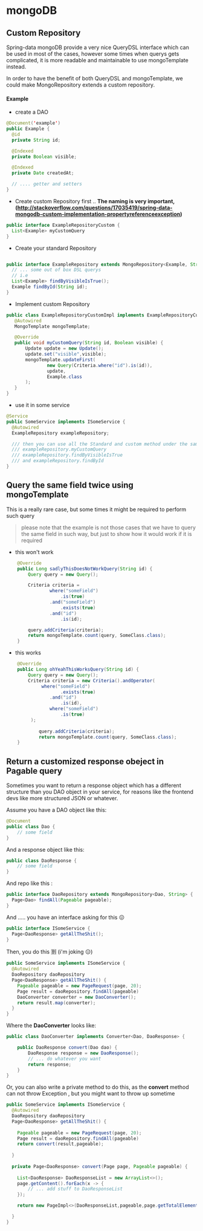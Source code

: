 # mongoDB


## Custom Repository

Spring-data mongoDB provide a very nice QueryDSL interface which can be used in most of the cases, however some times when querys gets complicated, it is more readable and maintainable to use mongoTemplate instead.

In order to have the benefit of both QueryDSL and mongoTemplate, we could make MongoRepository extends a custom repository.

#### Example

- create a DAO

```java
@Document('example')
public Example {
  @id
  private String id;

  @Indexed
  private Boolean visible;

  @Indexed
  private Date createdAt;

  // .... getter and setters
}
```
- Create custom Repository first
.. **The naming is very important, (http://stackoverflow.com/questions/17035419/spring-data-mongodb-custom-implementation-propertyreferenceexception)**

```java
public interface ExampleRepositoryCustom {
  List<Example> myCustomQuery
}

```

- Create your standard Repository

```java

public interface ExampleRepository extends MongoRepository<Example, String>,ExampleRepositoryCustom {
  // ... some out of box DSL querys
  // i.e
  List<Example> findByVisibleIsTrue();
  Example findById(String id);
}

```
- Implement custom Repository

```java
public class ExampleRepositoryCustomImpl implements ExampleRepositoryCustom {
   @Autowired
   MongoTemplate mongoTemplate;

   @Override
   public void myCustomQuery(String id, Boolean visible) {
       Update update = new Update();
       update.set("visible",visible);
       mongoTemplate.updateFirst(
               new Query(Criteria.where("id").is(id)),
               update,
               Example.class
       );
   }
}

```
- use it in some service

```java
@Service
public SomeService implements ISomeService {
  @Autowired
  ExampleRepository exampleRepository;

  /// then you can use all the Standard and custom method under the same injection
  /// exampleRepository.myCustomQuery
  /// exampleRepository.findByVisibleIsTrue
  /// and exampleRepository.findById
}
```

## Query the same field twice using mongoTemplate

This is a really rare case, but some times it might be required to perform such query
> please note that the example is not those cases that we have to query the same field in such way, but just to show how it would work if it is required

- this won't work

```java
    @Override
    public Long sadlyThisDoesNotWorkQuery(String id) {
        Query query = new Query();

        Criteria criteria =
                where("someField")
                    .is(true)
                .and("someField")
                    .exists(true)
                .and("id")
                    .is(id);

        query.addCriteria(criteria);
        return mongoTemplate.count(query, SomeClass.class);
    }
```
- this works

```java
    @Override
    public Long ohYeahThisWorksQuery(String id) {
        Query query = new Query();
        Criteria criteria = new Criteria().andOperator(
             where("someField")
                    .exists(true)
                .and("id")
                    .is(id),
                where("someField")
                    .is(true)
         );
    
            query.addCriteria(criteria);
            return mongoTemplate.count(query, SomeClass.class);
    }
```

## Return a customized response obeject in Pagable query  

Sometimes you want to return a response object which has a different structure than you DAO object in your service, for reasons like the frontend devs like more structured JSON or whatever.

Assume you have a DAO object like this:

```java
@Document
public class Dao {
    // some field
}

```

And a response object like this:


```java
public class DaoResponse {
    // some field
}

```

And repo like this :

```java
public interface DaoRepository extends MongoRepository<Dao, String> {
  Page<Dao> findAll(Pageable pageable);
}

```

And ..... you have an interface asking for this :confounded:

```java
public interface ISomeService {
  Page<DaoResponse> getAllTheShit();
}

```

Then, you do this :u5272: (i'm joking :expressionless:)

```java
public SomeService implements ISomeService {
  @Autowired
  DaoRepository daoRepository  
  Page<DaoResponse> getAllTheShit() {
    Pageable pageable = new PageRequest(page, 20);
    Page result = daoRepository.findAll(pageable)
    DaoConverter converter = new DaoConverter();
    return result.map(converter);
  }
}

```

Where the **DaoConverter** looks like:
 
```java
public class DaoConverter implements Converter<Dao, DaoResponse> {

    public DaoResponse convert(Dao dao) {
        DaoResponse response = new DaoResponse();
        // ... do whatever you want
        return response;
    }
}

```

Or, you can also write a private method to do this, as the **convert** method can not throw Exception , but you might want to throw up sometime 

```java
public SomeService implements ISomeService {
  @Autowired
  DaoRepository daoRepository  
  Page<DaoResponse> getAllTheShit() {
  
    Pageable pageable = new PageRequest(page, 20);
    Page result = daoRepository.findAll(pageable)
    return convert(result,pageable);
    
  }
  
  private Page<DaoResponse> convert(Page page, Pageable pageable) {
  
    List<DaoResponse> DaoResponseList = new ArrayList<>();
    page.getContent().forEach(x -> {
        // ... add stuff to DaoResponseList
    });

    return new PageImpl<>(DaoResponseList,pageable,page.getTotalElements());

  }
}

```
